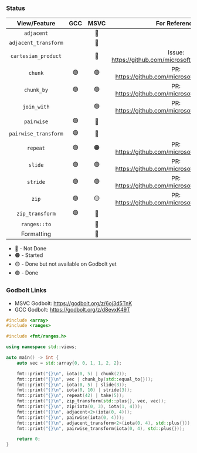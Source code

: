 ### Status

|View/Feature|GCC|MSVC|For Reference|
|:-:|:-:|:-:|:-:|
|`adjacent`||:red_circle:|
|`adjacent_transform`||:red_circle:|
|`cartesian_product`||:red_circle: |Issue: https://github.com/microsoft/STL/issues/2923|
|`chunk`|:green_circle:|:green_circle:| PR: https://github.com/microsoft/STL/pull/2685|
|`chunk_by`|:green_circle:|:green_circle:| PR: https://github.com/microsoft/STL/pull/2565
|`join_with`||:green_circle: | PR: https://github.com/microsoft/STL/pull/2619|
|`pairwise`|:green_circle:|:red_circle:
|`pairwise_transform`|:green_circle:|:red_circle:
|`repeat`|:green_circle:|:orange_circle: |PR: https://github.com/microsoft/STL/pull/3142|
|`slide`|:green_circle:|:green_circle:| PR: https://github.com/microsoft/STL/pull/2670 |
|`stride`|:green_circle:|:green_circle: | PR: https://github.com/microsoft/STL/pull/2981|
|`zip`|:green_circle:|:yellow_circle: | PR: https://github.com/microsoft/STL/pull/3035|
|`zip_transform`|:green_circle:|:red_circle:| 
|`ranges::to`||:red_circle:|
|Formatting||:red_circle:|

* 🔴 - Not Done
* 🟠 - Started
* 🟡 - Done but not available on Godbolt yet
* 🟢 - Done

### Godbolt Links
* MSVC Godbolt: https://godbolt.org/z/6oj3d5TnK
* GCC  Godbolt: https://godbolt.org/z/d8evxK49T

```cpp
#include <array>
#include <ranges>

#include <fmt/ranges.h>

using namespace std::views;

auto main() -> int {
    auto vec = std::array{0, 0, 1, 1, 2, 2};

    fmt::print("{}\n", iota(0, 5) | chunk(2));                          // [[0, 1], [2, 3], [4]]
    fmt::print("{}\n", vec | chunk_by(std::equal_to{}));                // [[0, 0], [1, 1], [2, 2]]
    fmt::print("{}\n", iota(0, 5) | slide(3));                          // [[0, 1, 2], [1, 2, 3], [2, 3, 4]]
    fmt::print("{}\n", iota(0, 10) | stride(3));                        // [0, 3, 6, 9]
    fmt::print("{}\n", repeat(42) | take(5));                           // [42, 42, 42, 42, 42]
    fmt::print("{}\n", zip_transform(std::plus{}, vec, vec));           // [0, 0, 2, 2, 4, 4]
    fmt::print("{}\n", zip(iota(0, 3), iota(1, 4)));                    // [(0, 1), (1, 2), (2, 3)]
    fmt::print("{}\n", adjacent<2>(iota(0, 4)));                        // [(0, 1), (1, 2), (2, 3)]
    fmt::print("{}\n", pairwise(iota(0, 4)));                           // [(0, 1), (1, 2), (2, 3)]
    fmt::print("{}\n", adjacent_transform<2>(iota(0, 4), std::plus{})); // [1, 3, 5]
    fmt::print("{}\n", pairwise_transform(iota(0, 4), std::plus{}));    // [1, 3, 5]

    return 0;
}
```
